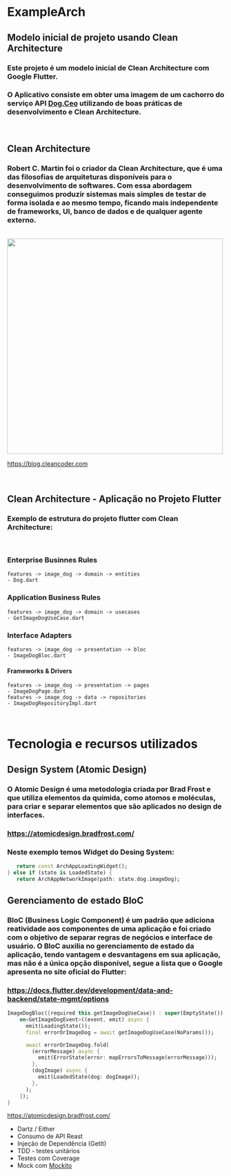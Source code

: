# ExampleArch

## Modelo inicial de projeto usando Clean Architecture

### Este projeto é um modelo inicial de Clean Architecture com Google Flutter. 
### O Aplicativo consiste em obter uma imagem de um cachorro do serviço API [Dog.Ceo](https://dog.ceo/) utilizando de boas práticas de desenvolvimento e Clean Architecture.

<br>

## Clean Architecture

### Robert C. Martin foi o criador da Clean Architecture, que é uma das filosofias de arquiteturas disponíveis para o desenvolvimento de softwares. Com essa abordagem conseguimos produzir sistemas mais simples de testar de forma isolada e ao mesmo tempo, ficando mais independente de frameworks, UI, banco de dados e de qualquer agente externo.

<br>

<img src="https://blog.cleancoder.com/uncle-bob/images/2012-08-13-the-clean-architecture/CleanArchitecture.jpg" width="500"> 

https://blog.cleancoder.com

<br>

## Clean Architecture - Aplicação no Projeto Flutter

### Exemplo de estrutura do projeto flutter com Clean Architecture:

<br>

### Enterprise Businnes Rules
    features -> image_dog -> domain -> entities 
    - Dog.dart
### Application Business Rules
    features -> image_dog -> domain -> usecases
    - GetImageDogUseCase.dart
### Interface Adapters
    features -> image_dog -> presentation -> bloc
    - ImageDogBloc.dart
#### Frameworks & Drivers
    features -> image_dog -> presentation -> pages
    - ImageDogPage.dart
    features -> image_dog -> data -> repositories
    - ImageDogRepositoryImpl.dart
<br>

# Tecnologia e recursos utilizados

## Design System (Atomic Design)

### O Atomic Design é uma metodologia criada por Brad Frost e que utiliza elementos da químida, como atomos e moléculas, para criar e separar elementos que são aplicados no design de interfaces.

### https://atomicdesign.bradfrost.com/

### Neste exemplo temos Widget do Desing System:

```dart
   return const ArchAppLoadingWidget();
} else if (state is LoadedState) {
   return ArchAppNetworkImage(path: state.dog.imageDog);
```

## Gerenciamento de estado BloC

### BloC (Business Logic Component) é um padrão que adiciona reatividade aos componentes de uma aplicação e foi criado com o objetivo de separar regras de negócios e interface de usuário. O BloC auxilia no gerenciamento de estado da aplicação, tendo vantagem e desvantagens em sua aplicação, mas não é a única opção disponível, segue a lista que o Google apresenta no site oficial do Flutter:

### https://docs.flutter.dev/development/data-and-backend/state-mgmt/options 

```dart
ImageDogBloc({required this.getImageDogUseCase}) : super(EmptyState()) {
    on<GetImageDogEvent>((event, emit) async {
      emit(LoadingState());
      final errorOrImageDog = await getImageDogUseCase(NoParams());

      await errorOrImageDog.fold(
        (errorMessage) async {
          emit(ErrorState(error: mapErrorsToMessage(errorMessage)));
        },
        (dogImage) async {
          emit(LoadedState(dog: dogImage));
        },
      );
    });
}
```

https://atomicdesign.bradfrost.com/

* Dartz / Either
* Consumo de API Reast
* Injeção de Dependência (GetIt)
* TDD - testes unitários 
* Testes com Coverage
* Mock com [Mockito](https://pub.dev/packages/mockito)